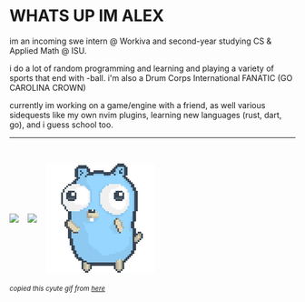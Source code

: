 <h1>WHATS UP IM ALEX</h1>
<p>im an incoming swe intern @ Workiva and second-year studying CS & Applied Math @ ISU.</p>

<p>i do a lot of random programming and learning and playing a variety of sports that end with -ball. i'm also a Drum Corps International FANATIC (GO CAROLINA CROWN)</p>

<p>currently im working on a game/engine with a friend, as well various sidequests like my own nvim plugins, learning new languages (rust, dart, go), and i guess school too.</p>

<hr/>
<br>

<p align="left" style="display: flex; flex-wrap: wrap; align-items: center; gap: 1rem;">
  <img src="https://github-readme-streak-stats.herokuapp.com?user=alexleyoung&theme=darcula&hide_border=true&background=FFFFFF00" style="max-width: 100%; height: auto;">
  <img src="https://github-readme-stats.vercel.app/api/top-langs/?username=alexleyoung&layout=compact&hide_border=true&theme=darcula&bg_color=00000000&langs_count=6&hide=jupyter%20notebook,tex,css,php&exclude_repo=Pacman-AI" style="max-width: 100%; height: auto;">
  <img src="./dancing-gopher.gif" alt="gopher dancing" style="max-width: 100%; height: auto;">
</p>

<sub>_copied this cyute gif from [here](https://github.com/bashbunni/bashbunni/tree/main)_</sub>
